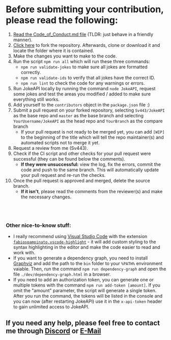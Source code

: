 # Before submitting your contribution, please read the following:
1. [Read the Code_of_Conduct.md file](./Code_of_Conduct.md) (TLDR: just behave in a friendly manner).
2. [Click here](https://github.com/Sv443/JokeAPI/fork) to fork the repository. Afterwards, clone or download it and locate the folder where it is contained.
3. Make the changes you want to make to the code.
4. Run the script `npm run all` which will run these three commands:
    - `npm run validate-jokes` to make sure all jokes are formatted correctly.
    - `npm run validate-ids` to verify that all jokes have the correct ID.
    - `npm run lint` to check the code for any warnings or errors.
5. Run JokeAPI locally by running the command `node JokeAPI`, request some jokes and test the areas you modified / added to make sure everything still works.
6. Add yourself to the `contributors` object in the `package.json` file :)
    <!-- - **If it doesn't exist or is empty** please add it using the second format on [this website](https://flaviocopes.com/package-json/#contributors) -->
7. Submit a pull request on your forked repository, selecting `Sv443/JokeAPI` as the base repo and `master` as the base branch and selecting `YourUsername/JokeAPI` as the head repo and `YourBranch` as the compare branch
    - If your pull request is not ready to be merged yet, you can add `[WIP]` to the beginning of the title which will tell the repo maintainer(s) and automated scripts not to merge it yet.
8. Request a review from me (Sv443).
9. Check if the CI script and other checks for your pull request were successful (they can be found below the comments).
    - **If they were unsuccessful:** view the log, fix the errors, commit the code and push to the same branch. This will automatically update your pull request and re-run the checks.
10. Once the pull request is approved and merged, delete the source branch.  
    - **If it isn't**, please read the comments from the reviewer(s) and make the necessary changes.
  
<br><br>

### Other nice-to-know stuff:
- I really recommend using [Visual Studio Code](https://code.visualstudio.com/) with the extension [`fabiospampinato.vscode-highlight`](https://marketplace.visualstudio.com/items?itemName=fabiospampinato.vscode-highlight) - it will add custom styling to the syntax highlighting in the editor and make the code easier to read and work with.  
- If you want to generate a dependency graph, you need to install [Graphviz](https://graphviz.gitlab.io/download/) and add the path to the `bin` folder to your `%PATH%` environment vaiable. Then, run the command `npm run dependency-graph` and open the file `./dev/dependency-graph.html` in a browser.  
- If you need to add an authorization token, you can generate one or multiple tokens with the command `npm run add-token [amount]`. If you omit the "amount" parameter, the script will generate a single token. After you run the command, the tokens will be listed in the console and you can now (after restarting JokeAPI) use it in the `x-api-token` header to gain unlimited access to JokeAPI.  

## If you need any help, please feel free to contact me through [Discord](https://sv443.net/discord) or [E-Mail](mailto:sven.fehler@web.de?subject=Questions%20about%20contributing%20to%20JokeAPI)
